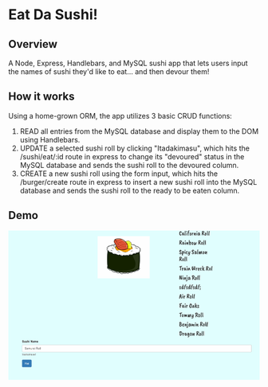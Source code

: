 # Eat Da Sushi!
## Overview
A Node, Express, Handlebars, and MySQL sushi app that lets users input the names of sushi they'd like to eat... and then devour them!

## How it works
Using a home-grown ORM, the app utilizes 3 basic CRUD functions:
1. READ all entries from the MySQL database and display them to the DOM using Handlebars.
2. UPDATE a selected sushi roll by clicking "Itadakimasu", which hits the /sushi/eat/:id route in express to change its "devoured" status in the MySQL database and sends the sushi roll to the devoured column.
3. CREATE a new sushi roll using the form input, which hits the /burger/create route in express to insert a new sushi roll into the MySQL database and sends the sushi roll to the ready to be eaten column.

## Demo
<img src="public/js/sushi.gif" alt="sushiGif" height="300" width="600"></img>
